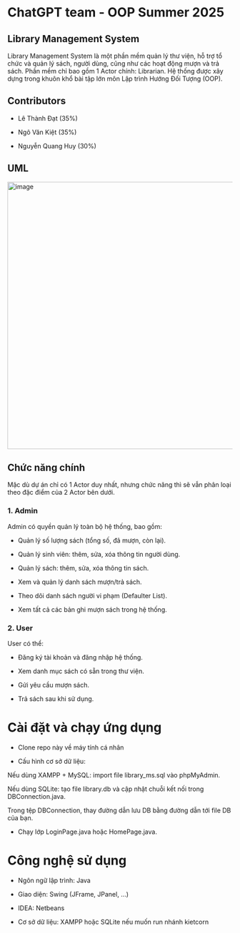 # ChatGPT team - OOP Summer 2025
## Library Management System

Library Management System là một phần mềm quản lý thư viện, hỗ trợ tổ chức và quản lý sách, người dùng, cũng như các hoạt động mượn và trả sách.
Phần mềm chỉ bao gồm 1 Actor chính: Librarian.
Hệ thống được xây dựng trong khuôn khổ bài tập lớn môn Lập trình Hướng Đối Tượng (OOP).

## Contributors

- Lê Thành Đạt (35%)

- Ngô Văn Kiệt (35%)

- Nguyễn Quang Huy (30%)

## UML
<img width="642" height="599" alt="image" src="https://github.com/user-attachments/assets/d37dd6a6-24fc-4380-b299-e84eefe5c78c" />

## Chức năng chính
Mặc dù dự án chỉ có 1 Actor duy nhất, nhưng chức năng thì sẽ vẫn phân loại theo đặc điểm của 2 Actor bên dưới.
### 1. Admin

Admin có quyền quản lý toàn bộ hệ thống, bao gồm:

- Quản lý số lượng sách (tổng số, đã mượn, còn lại).

- Quản lý sinh viên: thêm, sửa, xóa thông tin người dùng.

- Quản lý sách: thêm, sửa, xóa thông tin sách.

- Xem và quản lý danh sách mượn/trả sách.

- Theo dõi danh sách người vi phạm (Defaulter List).

- Xem tất cả các bản ghi mượn sách trong hệ thống.

### 2. User

User có thể:

- Đăng ký tài khoản và đăng nhập hệ thống.

- Xem danh mục sách có sẵn trong thư viện.

- Gửi yêu cầu mượn sách.

- Trả sách sau khi sử dụng.

# Cài đặt và chạy ứng dụng

- Clone repo này về máy tính cá nhân

- Cấu hình cơ sở dữ liệu:

Nếu dùng XAMPP + MySQL: import file library_ms.sql vào phpMyAdmin.

Nếu dùng SQLite: tạo file library.db và cập nhật chuỗi kết nối trong DBConnection.java.

Trong tệp DBConnection, thay đường dẫn lưu DB bằng đường dẫn tới file DB của bạn.

- Chạy lớp LoginPage.java hoặc HomePage.java.

# Công nghệ sử dụng

- Ngôn ngữ lập trình: Java

- Giao diện: Swing (JFrame, JPanel, …)

- IDEA: Netbeans

- Cơ sở dữ liệu: XAMPP hoặc SQLite nếu muốn run nhánh kietcorn

